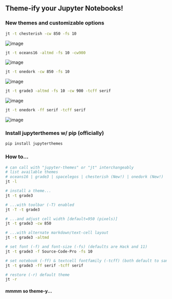 ## Theme-ify your Jupyter Notebooks!


### New themes and customizable options
```sh
jt -t chesterish -cw 850 -fs 10
```
![image](https://github.com/dunovank/jupyter-themes/blob/master/screens/jt-tchesterish-cw850-fs10.png?raw=true)

```sh
jt -t oceans16 -altmd -fs 10 -cw900
```
![image](https://github.com/dunovank/jupyter-themes/blob/master/screens/jt-toceans16-altmd-fs10-cw900.png?raw=true)

```sh
jt -t onedork -cw 850 -fs 10
```
![image](https://github.com/dunovank/jupyter-themes/blob/master/screens/jt-tonedork-cw850-fs10.png?raw=true)

```sh
jt -t grade3 -altmd -fs 10 -cw 900 -tcff serif
```
![image](https://github.com/dunovank/jupyter-themes/blob/master/screens/jt-tgrade3-altmd-fs10-cw900.png?raw=true)

```sh
jt -t onedork -ff serif -tcff serif
```
![image](https://github.com/dunovank/jupyter-themes/blob/master/screens/jt-tonedork-ffserif-tcffserif.png?raw=true)


### Install jupyterthemes w/ pip (officially)
```sh
pip install jupyterthemes
```

### How to...
```sh
# can call with "jupyter-themes" or "jt" interchangeably
# list available themes
# oceans16 | grade3 | spacelegos | chesterish (New!) | onedork (New!)
jt -l

# install a theme...
jt -t grade3

# ...with toolbar (-T) enabled
jt -T -t grade3

# ...and adjust cell width [default=950 (pixels)]
jt -t grade3 -cw 850

# ...with alternate markdown/text-cell layout
jt -t grade3 -altmd

# set font (-f) and font-size (-fs) (defaults are Hack and 11)
jt -t grade3 -f Source-Code-Pro -fs 10

# set notebook (-ff) & textcell fontfamily (-tcff) (both default to sans)
jt -t grade3 -ff serif -tcff serif

# restore (-r) default theme
jt -r
```

#### mmmm so theme-y...
